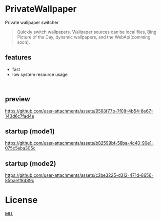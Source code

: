 # PrivateWallpaper
Private wallpaper switcher
> Quickly switch wallpapers. Wallpaper sources can be local files, Bing Picture of the Day, dynamic wallpapers, and the WebApi(comming soon).

## features
* fast
* low system resource usage
<br/>

## preview

https://github.com/user-attachments/assets/9563f77b-7f08-4b54-8e67-143d6c7fad4e

## startup (mode1)

https://github.com/user-attachments/assets/b82599bf-58ba-4c40-90e1-075c5eba305c

## startup (mode2)

https://github.com/user-attachments/assets/c2be3225-d312-471d-8656-85bae1f8489c



# License
[MIT](LICENSE)

